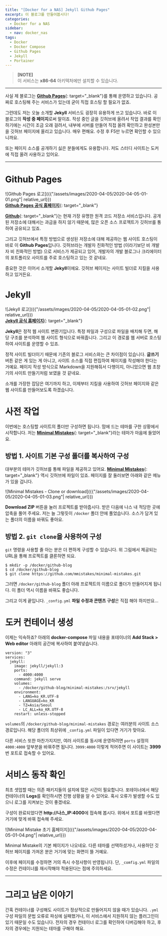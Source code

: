 ```yaml
---
title: "[Docker for a NAS] Jekyll Github Pages"
excerpt: 이 블로그를 만들어봅시다!
categories:
  - Docker for a NAS
sidebar:
  - nav: docker_nas
tags:
  - Docker
  - Docker Compose
  - Github Pages
  - Jekyll
  - Portainer
---
```


> **[NOTE]**  
> 이 서비스는 **x86-64** 아키텍처에만 설치할 수 있습니다.

---

사실 제 블로그는 [**Github Pages**](https://github.com/banyazavi/banyazavi.github.io){: target="_blank"}를 통해 운영하고 있습니다. 공짜로 호스팅해 주는 서비스가 있는데 굳이 직접 호스팅 할 필요가 없죠.

그런데도 저는 오늘 소개할 **Jekyll** 서비스도 굉장히 유용하게 쓰고 있습니다. 바로 이 블로그의 **작성 중 페이지**로써 말이죠. 작성 중인 글을 깃허브에 올려서 작업 결과를 확인하기에는 시간이 조금 오래 걸려서, 내부에 서버를 만들어 직접 올려 확인하고 완성본만을 깃허브 페이지에 올리고 있습니다. 매우 편해요. 수정 후 F5만 누르면 확인할 수 있으니까요.

또는 페이지 소스를 공개하기 싫은 분들에게도 유용합니다. 저도 스터디 사이트는 도커에 직접 올려 사용하고 있어요.

---

# Github Pages

![Github Pages 로고]({{"/assets/images/2020-04-05/2020-04-05-01-01.png"| relative_url}})  
[**Github Pages 공식 홈페이지**](https://pages.github.com/){: target="_blank"}

[**Github**](https://github.com/){: target="_blank"}는 현재 가장 유명한 원격 코드 저장소 서비스입니다. 공개된 저장소에 대해서는 과금을 하지 않기 때문에, 많은 오픈 소스 프로젝트가 깃허브를 통하여 공유되고 있죠.

그리고 깃허브에서 특정 방법으로 생성된 저장소에 대해 제공하는 웹 사이트 호스팅이 바로 이 **Github Pages**입니다. 깃허브라는 개발자 친화적인 방법 (이라기보단 비 개발자 비 친화적인 방법) 으로 서비스가 제공되고 있어, 개발자의 개발 블로그나 크리에이터의 포트폴리오 사이트를 주로 호스팅하고 있는 것 같네요.

중요한 것은 이어서 소개할 **Jekyll**이에요. 깃허브 페이지는 사이트 빌더로 지킬을 사용하고 있거든요.

# Jekyll

![Jekyll 로고]({{"/assets/images/2020-04-05/2020-04-05-01-02.png"| relative_url}})  
[**Jekyll 공식 홈페이지**](https://jekyllrb.com/){: target="_blank"}

**Jekyll**은 정적 웹 사이트 변환기입니다. 특정 파일과 구성으로 파일을 배치해 두면, 해당 구조를 분석하여 웹 사이트 형식으로 바꿔줍니다. 그리고 이 경로를 웹 서버로 호스팅하여 사이트를 운영할 수 있죠.

정적 사이트 빌더이기 때문에 기존의 블로그 서비스와는 큰 차이점이 있습니다. **글쓰기** 버튼 같은 게 있는 게 아니고, 사이트 소스를 직접 편집하여 페이지를 작성해야 한다는 거예요. 페이지 작성 방식으로 Markdown을 지원해줘서 다행이지, 아니었으면 웹 초창기의 사이트 만들기처럼 보였을 것 같네요.

소개를 가장한 잡담은 여기까지 하고, 이제부터 지킬을 사용하여 깃허브 페이지와 같은 웹 사이트를 만들어보도록 하겠습니다.

# 사전 작업

이번에는 호스팅할 사이트의 폴더만 구성하면 됩니다. 맘에 드는 테마를 구한 상황에서 시작합니다. 저는 [**Minimal Mistakes**](https://mademistakes.com/work/minimal-mistakes-jekyll-theme/){: target="_blank"}라는 테마가 마음에 들었어요.

## 방법 1. 사이트 기본 구성 폴더를 복사하여 구성

대부분의 테마가 깃허브를 통해 파일을 제공하고 있어요. [**Minimal Mistakes**](https://github.com/mmistakes/minimal-mistakes){: target="_blank"} 역시 깃허브에 파일이 있죠. 페이지를 잘 둘러보면 아래와 같은 메뉴가 있을 겁니다.

![Minimal Mistakes - Clone or download]({{"/assets/images/2020-04-05/2020-04-05-01-03.png"| relative_url}})

**Download ZIP** 버튼을 눌러 프로젝트를 받아줍시다. 받은 다음에 나스 내 적당한 곳에 압축을 풀어 주세요. 저는 늘 그렇듯이 `/docker` 폴더 안에 풀었습니다. 소스가 담겨 있는 폴더의 이름을 바꿔도 좋아요.

## 방법 2. `git clone`을 사용하여 구성

`git` 명령을 사용할 줄 아는 분은 더 편하게 구성할 수 있습니다. 위 그림에서 제공되는 URL을 통해 프로젝트를 클론하면 되요.

```
$ mkdir -p /docker/github-blog
$ cd /docker/github-blog
$ git clone https://github.com/mmistakes/minimal-mistakes.git
```

그러면 `/docker/github-blog` 폴더 아래 프로젝트의 이름으로 폴더가 만들어지게 됩니다. 이 폴더 역시 이름을 바꿔도 좋습니다.

그리고 이게 끝입니다. `_config.yml` **파일 수정과 콘텐츠 구성**은 직접 해야 하지만요...

# 도커 컨테이너 생성

이제는 익숙하죠? 아래의 **docker-compose** 파일 내용을 포테이너의 **Add Stack > Web editor** 아래의 공간에 복사하여 붙여넣습니다.

```
version: "3"
services:
  jekyll:
    image: jekyll/jekyll:3
    ports:
      - 4000:4000
    command: jekyll serve
    volumes:
      - /docker/github-blog/minimal-mistakes:/srv/jekyll
    environment:
      - LANG=ko_KR.UTF-8
      - LANGUAGE=ko_KR
      - TZ=Asia/Seoul
      - LC_ALL=ko_KR.UTF-8
    restart: unless-stopped
```

`volumes`의 `/docker/github-blog/minimal-mistakes` 경로는 여러분의 사이트 소스 경로입니다. 해당 폴더의 최상위에 `_config.yml` 파일이 있다면 거기가 맞아요.

다른 서비스 또한 마찬가지지만, 여러 사이트를 동시에 운영하려면 `ports` 설정의 `4000:4000` 앞부분을 바꿔주면 됩니다. `3999:4000` 이렇게 적어주면 이 사이트는 **3999**번 포트로 접속할 수 있어요.

# 서비스 동작 확인

최초 셋업할 때는 의존 패키지들의 설치에 많은 시간이 필요합니다. 포테이너에서 해당 컨테이너의 **Logs**를 확인하시면 진행 상황을 알 수 있어요. 혹시 오류가 발생할 수도 있으니 로그를 지켜보는 것이 좋겠네요.

구성이 완료되었다면 **http://나스_IP:4000**에 접속해 봅시다. 위에서 포트를 바꿨다면 거기에 맞게 바꿔 접속해 주세요.

![Minimal Mistake 초기 홈페이지]({{"/assets/images/2020-04-05/2020-04-05-01-04.png"| relative_url}})

Minimal Mistake의 기본 페이지가 나오네요. 다른 테마를 선택하셨거나, 사용하던 깃허브 페이지를 가져온 분은 거기에 맞는 화면이 뜰 거예요.

이후에 페이지를 수정하면 거의 즉시 수정사항이 반영됩니다. 단, `_comfig.yml` 파일의 수정은 컨테이너를 재시작해야 적용된다는 점에 주의하세요.

---

# 그리고 남은 이야기

간혹 컨테이너를 구성해도 사이트가 정상적으로 만들어지지 않을 때가 있습니다. `.yml` 구성 파일의 문법 오류로 파싱에 실패했거나, 이 서비스에서 지원하지 않는 플러그인이 있기 때문일 수도 있습니다. 전자의 경우 컨테이너 로그를 확인하여 디버깅해야 하고, 후자의 경우에는 지원되는 테마를 구해야 해요.
